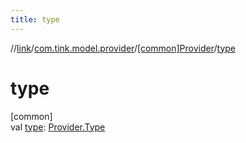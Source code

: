 ```yaml
---
title: type
---
```

//[link](../../../index.html)/[com.tink.model.provider](../index.html)/[[common]Provider](index.html)/[type](type.html)



# type



[common]\
val [type](type.html): [Provider.Type](-type/index.html)




